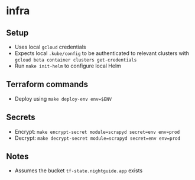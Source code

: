 # infra

## Setup

 - Uses local `gcloud` credentials
 - Expects local `.kube/config` to be authenticated to relevant clusters with `gcloud beta container clusters get-credentials` 
 - Run `make init-helm` to configure local Helm
 
## Terraform commands

 - Deploy using `make deploy-env env=$ENV`
 
 
## Secrets

 - Encrypt: `make encrypt-secret module=scrapyd secret=env env=prod`
 - Decrypt: `make decrypt-secret module=scrapyd secret=env env=prod`
    
## Notes

 - Assumes the bucket `tf-state.nightguide.app` exists
